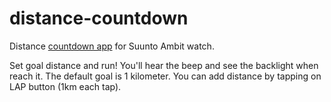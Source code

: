 distance-countdown
==================

Distance [countdown app](http://www.movescount.com/apps/app10021563-Distance_countdown) for Suunto Ambit watch. 

Set goal distance and run! 
You'll hear the beep and see the backlight when reach it.
The default goal is 1 kilometer. You can add distance by tapping on LAP button (1km each tap).
